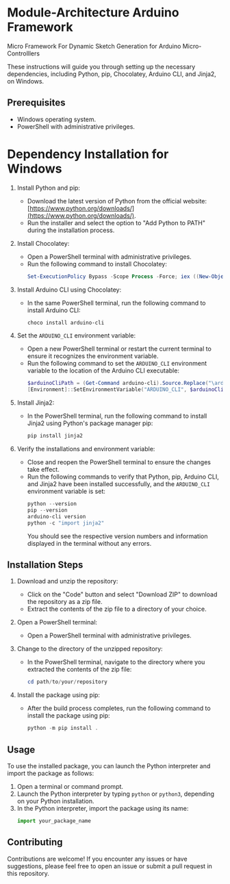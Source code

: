 # Module-Architecture Arduino Framework
Micro Framework For Dynamic Sketch Generation for Arduino Micro-Controlllers


These instructions will guide you through setting up the necessary dependencies, including Python, pip, Chocolatey, Arduino CLI, and Jinja2, on Windows.

## Prerequisites

- Windows operating system.
- PowerShell with administrative privileges.

# Dependency Installation for Windows

1. Install Python and pip:

   - Download the latest version of Python from the official website: [https://www.python.org/downloads/](https://www.python.org/downloads/).
   - Run the installer and select the option to "Add Python to PATH" during the installation process.

2. Install Chocolatey:

   - Open a PowerShell terminal with administrative privileges.
   - Run the following command to install Chocolatey:
     ```powershell
     Set-ExecutionPolicy Bypass -Scope Process -Force; iex ((New-Object System.Net.WebClient).DownloadString('https://chocolatey.org/install.ps1'))
     ```

3. Install Arduino CLI using Chocolatey:

   - In the same PowerShell terminal, run the following command to install Arduino CLI:
     ```powershell
     choco install arduino-cli
     ```

4. Set the `ARDUINO_CLI` environment variable:

   - Open a new PowerShell terminal or restart the current terminal to ensure it recognizes the environment variable.
   - Run the following command to set the `ARDUINO_CLI` environment variable to the location of the Arduino CLI executable:
     ```powershell
     $arduinoCliPath = (Get-Command arduino-cli).Source.Replace("\arduino-cli.exe", "")
     [Environment]::SetEnvironmentVariable("ARDUINO_CLI", $arduinoCliPath, "User")
     ```

5. Install Jinja2:

   - In the PowerShell terminal, run the following command to install Jinja2 using Python's package manager pip:
     ```powershell
     pip install jinja2
     ```

6. Verify the installations and environment variable:

   - Close and reopen the PowerShell terminal to ensure the changes take effect.
   - Run the following commands to verify that Python, pip, Arduino CLI, and Jinja2 have been installed successfully, and the `ARDUINO_CLI` environment variable is set:
     ```powershell
     python --version
     pip --version
     arduino-cli version
     python -c "import jinja2"
     ```
     You should see the respective version numbers and information displayed in the terminal without any errors.
     
## Installation Steps

1. Download and unzip the repository:

   - Click on the "Code" button and select "Download ZIP" to download the repository as a zip file.
   - Extract the contents of the zip file to a directory of your choice.

2. Open a PowerShell terminal:

   - Open a PowerShell terminal with administrative privileges.

3. Change to the directory of the unzipped repository:

   - In the PowerShell terminal, navigate to the directory where you extracted the contents of the zip file:
     ```powershell
     cd path/to/your/repository
     ```

4. Install the package using pip:

   - After the build process completes, run the following command to install the package using pip:
     ```powershell
     python -m pip install .
     ```

## Usage

To use the installed package, you can launch the Python interpreter and import the package as follows:

1. Open a terminal or command prompt.
2. Launch the Python interpreter by typing `python` or `python3`, depending on your Python installation.
3. In the Python interpreter, import the package using its name:
   ```python
   import your_package_name
   
## Contributing

Contributions are welcome! If you encounter any issues or have suggestions, please feel free to open an issue or submit a pull request in this repository.


